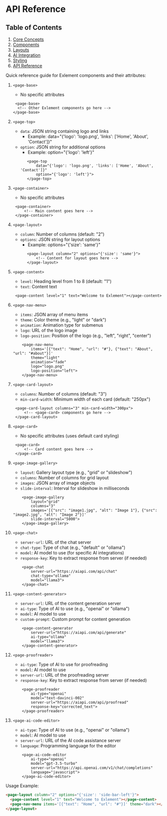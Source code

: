 # API Reference

## Table of Contents

1. [Core Concepts](core-concepts.md)
2. [Components](components.md)
3. [Layouts](layouts.md)
4. [AI Integration](ai-integration.md)
5. [Styling](styling.md)
6. [API Reference](api-reference.md)

Quick reference guide for Exlement components and their attributes:

1. `<page-base>`
   - No specific attributes
   ```
    <page-base>
     <!-- Other Exlement components go here -->
   </page-base>
   ```

2. `<page-top>`
   - `data`: JSON string containing logo and links
     - Example: data="{'logo': 'logo.png', 'links': ['Home', 'About', 'Contact']}"
   - `option`: JSON string for additional options
     - Example: option="{'logo': 'left'}"
     ```
        <page-top 
            data="{'logo': 'logo.png', 'links': ['Home', 'About', 'Contact']}"
            option="{'logo': 'left'}">
        </page-top>
     ```

3. `<page-container>`
   - No specific attributes
   ```
    <page-container>
        <!-- Main content goes here -->
    </page-container>
   ```

4. `<page-layout>`
   - `column`: Number of columns (default: "2")
   - `options`: JSON string for layout options
     - Example: options="{'size': 'same'}"
     ```
        <page-layout column="2" options="{'size': 'same'}">
            <!-- Content for layout goes here -->
        </page-layout>
     ```

5. `<page-content>`
   - `level`: Heading level from 1 to 8 (default: "1")
   - `text`: Content text
   ```
    <page-content level="1" text="Welcome to Exlement"></page-content>
   ```

6. `<page-nav-menu>`
   - `items`: JSON array of menu items
   - `theme`: Color theme (e.g., "light" or "dark")
   - `animation`: Animation type for submenus
   - `logo`: URL of the logo image
   - `logo-position`: Position of the logo (e.g., "left", "right", "center")
    ```
        <page-nav-menu 
            items='[{"text": "Home", "url": "#"}, {"text": "About", "url": "#about"}]'
            theme="light"
            animation="fade"
            logo="logo.png"
            logo-position="left">
        </page-nav-menu>
     ```

7. `<page-card-layout>`
   - `columns`: Number of columns (default: "3")
   - `min-card-width`: Minimum width of each card (default: "250px")
   ```
    <page-card-layout columns="3" min-card-width="300px">
        <!-- <page-card> components go here -->
    </page-card-layout>
   ```

8. `<page-card>`
   - No specific attributes (uses default card styling)
   ```
    <page-card>
        <!-- Card content goes here -->
    </page-card>
   ```

9. `<page-image-gallery>`
    - `layout`: Gallery layout type (e.g., "grid" or "slideshow")
    - `columns`: Number of columns for grid layout
    - `images`: JSON array of image objects
    - `slide-interval`: Interval for slideshow in milliseconds
    ```
        <page-image-gallery 
            layout="grid"
            columns="3"
            images='[{"src": "image1.jpg", "alt": "Image 1"}, {"src": "image2.jpg", "alt": "Image 2"}]'
            slide-interval="5000">  
        </page-image-gallery>
    ```

10. `<page-chat>`
    - `server-url`: URL of the chat server
    - `chat-type`: Type of chat (e.g., "default" or "ollama")
    - `model`: AI model to use (for specific AI integrations)
    - `response-key`: Key to extract response from server (if needed)
    ```
        <page-chat 
            server-url="https://aiapi.com/api/chat"
            chat-type="ollama"
            model="llama3">
        </page-chat>
    ```

12. `<page-content-generator>`
    - `server-url`: URL of the content generation server
    - `ai-type`: Type of AI to use (e.g., "openai" or "ollama")
    - `model`: AI model to use
    - `custom-prompt`: Custom prompt for content generation
    ```
        <page-content-generator
            server-url="https://aiapi.com/api/generate"
            ai-type="ollama"
            model="llama3">
        </page-content-generator>
    ```

13. `<page-proofreader>`
    - `ai-type`: Type of AI to use for proofreading
    - `model`: AI model to use
    - `server-url`: URL of the proofreading server
    - `response-key`: Key to extract response from server (if needed)
    ```
        <page-proofreader
            ai-type="openai"
            model="text-davinci-002"
            server-url="https://aiapi.com/api/proofread"
            response-key="corrected_text">
        </page-proofreader>
    ```

14. `<page-ai-code-editor>`
    - `ai-type`: Type of AI to use (e.g., "openai" or "ollama")
    - `model`: AI model to use
    - `server-url`: URL of the AI code assistance server
    - `language`: Programming language for the editor
    ```
        <page-ai-code-editor
            ai-type="openai"
            model="gpt-3.5-turbo"
            server-url="https://api.openai.com/v1/chat/completions"
            language="javascript">
        </page-ai-code-editor>
    ```

Usage Example:
```html
<page-layout column="2" options="{'size': 'side-bar-left'}">
  <page-content level="1" text="Welcome to Exlement"></page-content>
  <page-nav-menu items='[{"text": "Home", "url": "#"}]' theme="dark"></page-nav-menu>
</page-layout>